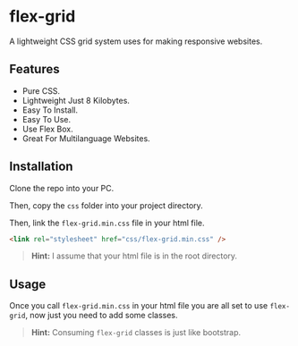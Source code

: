 # flex-grid

A lightweight CSS grid system uses for making responsive websites.

## Features

-  Pure CSS.
-  Lightweight Just 8 Kilobytes.
-  Easy To Install.
-  Easy To Use.
-  Use Flex Box.
-  Great For Multilanguage Websites. <!-- NEED -->

## Installation

Clone the repo into your PC.

Then, copy the `css` folder into your project directory.

Then, link the `flex-grid.min.css` file in your html file.

```html
<link rel="stylesheet" href="css/flex-grid.min.css" />
```

> **Hint:** I assume that your html file is in the root directory.

## Usage

Once you call `flex-grid.min.css` in your html file you are all set to use `flex-grid`, now just you need to add some classes.

> **Hint:** Consuming `flex-grid` classes is just like bootstrap.
